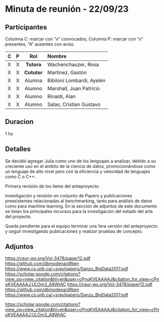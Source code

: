 # Minuta de reunión - 22/09/23

## Participantes

Columna C: marcar con “x” convocados; Columna P: marcar con “x” presentes, “A” ausentes con aviso.

| C   | P   |     Rol     | Nombre                    |
| :-- | :-- | :---------: | :------------------------ |
| X   | X   | **Tutora**  | Wachenchauzer, Rosa       |
| X   | X   | **Cotutor** | Martinez, Gastón          |
| X   | X   |   Alumna    | Bibiloni Lombardi, Ayelén |
| X   | X   |   Alumno    | Marshall, Juan Patricio   |
| X   | X   |   Alumno    | Rinaldi, Alan             |
| X   | X   |   Alumno    | Salas, Cristian Gustavo   |

## Duracion

1 hs

## Detalles

Se decidió agregar Julia como uno de los lenguajes a analizar, debido a su creciente uso en el ámbito de la ciencia de datos, promocionándose como un lenguaje de alto nivel pero con la eficiencia y velocidad de lenguajes como C o C++.

Primera revisión de los ítems del anteproyecto.

Investigación y revisión en conjunto de Papers y publicaciones preexistentes relacionadas al benchmarking, tanto para análisis de datos como para machine learning.
En la sección de adjuntos de este documento se listan los principales recursos para la investigación del estado del arte del proyecto.

Queda pendiente para el equipo terminar una 1era versión del anteproyecto y seguir investigando publicaciones y realizar pruebas de concepto.

## Adjuntos

https://ceur-ws.org/Vol-3478/paper12.pdf
https://github.com/dbmodena/dfben
https://www.cs.unb.ca/~sray/papers/Sanzu_BigData2017.pdf
https://scholar.google.com/citations?view_op=view_citation&hl=en&user=cPnoKVEAAAAJ&citation_for_view=cPnoKVEAAAAJ:ULOm3_A8WrAC
https://ceur-ws.org/Vol-3478/paper12.pdf
https://github.com/dbmodena/dfben
https://www.cs.unb.ca/~sray/papers/Sanzu_BigData2017.pdf

https://scholar.google.com/citations?view_op=view_citation&hl=en&user=cPnoKVEAAAAJ&citation_for_view=cPnoKVEAAAAJ:ULOm3_A8WrAC
